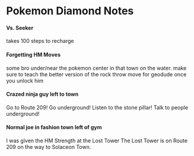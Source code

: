 # Pokemon Diamond Notes

#### Vs. Seeker
takes 100 steps to recharge

#### Forgetting HM Moves
some bro under/near the pokemon center in that town on the water. make sure to teach the better version of the rock throw move for geodude once you unlock him

#### Crazed ninja guy left to town
Go to Route 209!
Go underground!
Listen to the stone pillar!
Talk to people underground!

#### Normal joe in fashion town left of gym
I was given the HM Strength at the Lost Tower
The Lost Tower is on Route 209 on the way to Solaceon Town.